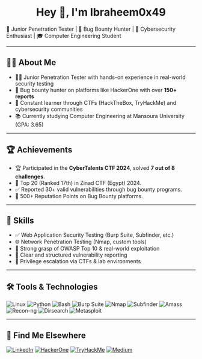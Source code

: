 <h1 align="center">Hey 👋, I'm Ibraheem0x49 </h1>


🎯 Junior Penetration Tester | 🐞 Bug Bounty Hunter | 🔐 Cybersecurity Enthusiast | 🎓 Computer Engineering Student

---

## 👨‍💻 About Me

- 🧑‍💻 Junior Penetration Tester with hands-on experience in real-world security testing
- 🎯 Bug bounty hunter on platforms like HackerOne with over **150+ reports**
- 🧠 Constant learner through CTFs (HackTheBox, TryHackMe) and cybersecurity communities
- 📚 Currently studying Computer Engineering at Mansoura University (GPA: 3.65)

---

## 🏆 Achievements

- 🏆 Participated in the **CyberTalents CTF 2024**, solved **7 out of 8 challenges**.
- 🏅 Top 20 (Ranked 17th) in Zinad CTF (Egypt) 2024.
- ✅ Reported 30+ valid vulnerabilities through bug bounty programs.
- 🔰 500+ Reputation Points on Bug Bounty platforms.

---

## 🧠 Skills

- ✅ Web Application Security Testing (Burp Suite, Subfinder, etc.)
- 🌐 Network Penetration Testing (Nmap, custom tools)
- 🔐 Strong grasp of OWASP Top 10 & real-world exploitation
- 📑 Clear and structured vulnerability reporting
- 🔄 Privilege escalation via CTFs & lab environments

---

## 🛠️ Tools & Technologies

![Linux](https://img.shields.io/badge/Linux-FCC624?style=flat&logo=linux&logoColor=black)
![Python](https://img.shields.io/badge/Python-3776AB?style=flat&logo=python&logoColor=white)
![Bash](https://img.shields.io/badge/Bash-4EAA25?style=flat&logo=gnubash&logoColor=white)
![Burp Suite](https://img.shields.io/badge/Burp_Suite-FE7B16?style=flat&logo=burpsuite&logoColor=white)
![Nmap](https://img.shields.io/badge/Nmap-0077C2?style=flat&logo=gnu-bash&logoColor=white)
![Subfinder](https://img.shields.io/badge/Subfinder-D14836?style=flat&logo=go&logoColor=white)
![Amass](https://img.shields.io/badge/Amass-00ADD8?style=flat&logo=go&logoColor=white)
![Recon-ng](https://img.shields.io/badge/Recon--ng-2A2A2A?style=flat&logo=python&logoColor=white)
![Dirsearch](https://img.shields.io/badge/Dirsearch-0A0A0A?style=flat&logo=python&logoColor=white)
![Metasploit](https://img.shields.io/badge/Metasploit-00457C?style=flat&logo=metasploit&logoColor=white)

---

## 🔗 Find Me Elsewhere

[![LinkedIn](https://img.shields.io/badge/LinkedIn-%230077B5.svg?&style=for-the-badge&logo=linkedin&logoColor=white)](https://www.linkedin.com/in/ibraheem-elmougy)
[![HackerOne](https://img.shields.io/badge/HackerOne-%23212121.svg?&style=for-the-badge&logo=hackerone&logoColor=white)](https://hackerone.com/ibraheem0x49)
[![TryHackMe](https://img.shields.io/badge/TryHackMe-%23212C42.svg?&style=for-the-badge&logo=tryhackme&logoColor=white)](https://tryhackme.com/p/Ibraheem0x49)
[![Medium](https://img.shields.io/badge/Medium-%23000000.svg?&style=for-the-badge&logo=medium&logoColor=white)](https://medium.com/@Ibraheem0x49)
